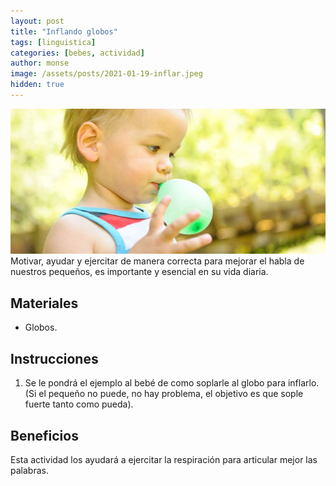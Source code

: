 ```yaml
---
layout: post
title: "Inflando globos"
tags: [linguistica]
categories: [bebes, actividad]
author: monse
image: /assets/posts/2021-01-19-inflar.jpeg
hidden: true
---
```

![Actividad de inflar](/assets/posts/2021-01-19-inflar.jpeg)<br/> 
Motivar, ayudar y ejercitar de manera correcta para mejorar el habla de nuestros pequeños, es importante y esencial en su vida diaria. 
 
## Materiales 
- Globos.

## Instrucciones 
1. Se le pondrá el ejemplo al bebé de como soplarle al globo para inflarlo. (Si el pequeño no puede, no hay problema, el objetivo es que sople fuerte tanto como pueda). 

## Beneficios 
Esta actividad los ayudará a ejercitar la respiración para articular mejor las palabras. 